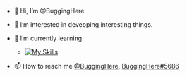 - 👋 Hi, I’m @BuggingHere
- 👀 I’m interested in deveoping interesting things.
- 🌱 I’m currently learning

   - [![My Skills](https://skillicons.dev/icons?i=html,css,js,kotlin)](https://skillicons.dev)
- 📫 How to reach me [@BuggingHere](https://twitter.com/BuggingHere), [BuggingHere#5686](https://discord.com/users/1003239581480665119)

<!---
BuggingHere/BuggingHere is a ✨ special ✨ repository because its `README.md` (this file) appears on your GitHub profile.
You can click the Preview link to take a look at your changes.
--->
